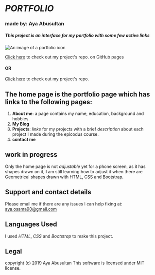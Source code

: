 # _PORTFOLIO_
### made by: Aya Abusultan

##### This project is an interface for my portfolio with some few active links

![An image of a portfolio icon](https://imageog.flaticon.com/icons/png/512/45/45696.png?size=1200x630f&pad=10,10,10,10&ext=png&bg=FFFFFFFF)

[Click here](https://github.com/aohood/first-projec) to check out my project's repo. on GitHub pages

#### OR

[Click here](https://github.com/aohood/first-projec) to check out my project's repo.

## The **home** page is the portfolio page which has links to the following pages:
1. __About me__: a page contains my name, education, background and hobbies.
2. __My Blog__
3. __Projects__: _links_ for my projects with a brief _description_ about each project I made during the epicodus course.
4. __contact me__


## work in progress
Only the home page is not *adjustable* yet for a phone screen, as it has shapes drawn on it, I am still learning how to adjust it when there are Geometrical shapes drawn with HTML, CSS and Bootstrap.

## Support and contact details
 Please email me if there are any issues I can help fixing at: aya.osama90@gmail.com



## Languages Used
I used *HTML*, *CSS* and *Bootstrap* to make this project.

## Legal
copyright (c) 2019 Aya Abusultan
This software is licensed under MIT license.
